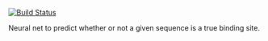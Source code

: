 [![Build
Status](https://travis-ci.org/jeanmico/bmi203_final.svg?branch=master)](https://travis-ci.org/jeanmico/bmi203_final)

Neural net to predict whether or not a given sequence is a true binding site.
